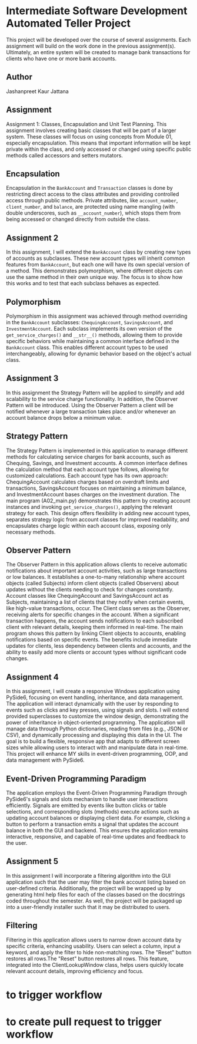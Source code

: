 # Intermediate Software Development Automated Teller Project
This project will be developed over the course of several assignments.  Each 
assignment will build on the work done in the previous assignment(s).  Ultimately, 
an entire system will be created to manage bank transactions for clients who 
have one or more bank accounts.

## Author
Jashanpreet Kaur Jattana

## Assignment
Assignment 1: Classes, Encapsulation and Unit Test Planning. This assignment involves creating basic classes that will be part of a larger system. These classes will focus on using concepts from Module 01, especially encapsulation. This means that important information will be kept private within the class, and only accessed or changed using specific public methods called accessors and setters mutators.

## Encapsulation
Encapsulation in the `BankAccount` and `Transaction` classes is done by restricting direct access to the class attributes and providing controlled access through public methods. Private attributes, like `account_number`, `client_number`, and `balance`, are protected using name mangling (with double underscores, such as `__account_number`), which stops them from being accessed or changed directly from outside the class.

## Assignment 2
In this assignment, I will extend the `BankAccount` class by creating new types of accounts as subclasses. These new account types will inherit common features from `BankAccount`, but each one will have its own special version of a method. This demonstrates polymorphism, where different objects can use the same method in their own unique way. The focus is to show how this works and to test that each subclass behaves as expected.

## Polymorphism

Polymorphism in this assignment was achieved through method overriding in the `BankAccount` subclasses: `ChequingAccount`, `SavingsAccount`, and `InvestmentAccount`. Each subclass implements its own version of the `get_service_charges()` and `__str__()` methods, allowing them to provide specific behaviors while maintaining a common interface defined in the `BankAccount` class. This enables different account types to be used interchangeably, allowing for dynamic behavior based on the object's actual class.

## Assignment 3
 In this assignment the Strategy Pattern will be applied to simplify and add scalability to the service charge functionality. In addition, the Observer Pattern will be introduced. Using the Observer Pattern a client will be notified whenever a large transaction takes place and/or whenever an account balance drops below a minimum value.

## Strategy Pattern

The Strategy Pattern is implemented in this application to manage different methods for calculating service charges for bank accounts, such as Chequing, Savings, and Investment accounts. A common interface defines the calculation method that each account type follows, allowing for customized calculations. Each account type has its own approach: ChequingAccount calculates charges based on overdraft limits and transactions, SavingsAccount focuses on maintaining a minimum balance, and InvestmentAccount bases charges on the investment duration. The main program (A02_main.py) demonstrates this pattern by creating account instances and invoking `get_service_charges()`, applying the relevant strategy for each. This design offers flexibility in adding new account types, separates strategy logic from account classes for improved readability, and encapsulates charge logic within each account class, exposing only necessary methods.

## Observer Pattern
The Observer Pattern in this application allows clients to receive automatic notifications about important account activities, such as large transactions or low balances. It establishes a one-to-many relationship where account objects (called Subjects) inform client objects (called Observers) about updates without the clients needing to check for changes constantly. Account classes like ChequingAccount and SavingsAccount act as Subjects, maintaining a list of clients that they notify when certain events, like high-value transactions, occur. The Client class serves as the Observer, receiving alerts for specific changes in the account. When a significant transaction happens, the account sends notifications to each subscribed client with relevant details, keeping them informed in real-time. The main program shows this pattern by linking Client objects to accounts, enabling notifications based on specific events. The benefits include immediate updates for clients, less dependency between clients and accounts, and the ability to easily add more clients or account types without significant code changes.

## Assignment 4
In this assignment, I will create a responsive Windows application using PySide6, focusing on event handling, inheritance, and data management. The application will interact dynamically with the user by responding to events such as clicks and key presses, using signals and slots. I will extend provided superclasses to customize the window design, demonstrating the power of inheritance in object-oriented programming. The application will manage data through Python dictionaries, reading from files (e.g., JSON or CSV), and dynamically processing and displaying this data in the UI. The goal is to build a flexible, responsive app that adapts to different screen sizes while allowing users to interact with and manipulate data in real-time. This project will enhance MY skills in event-driven programming, OOP, and data management with PySide6.

## Event-Driven Programming Paradigm
The application employs the Event-Driven Programming Paradigm through PySide6's signals and slots mechanism to handle user interactions efficiently. Signals are emitted by events like button clicks or table selections, and corresponding slots (methods) execute actions such as updating account balances or displaying client data. For example, clicking a button to perform a transaction emits a signal that updates the account balance in both the GUI and backend. This ensures the application remains interactive, responsive, and capable of real-time updates and feedback to the user.

## Assignment 5
In this assignment I will incorporate a filtering algorithm into the GUI application such that the user may filter the bank account listing based on user-defined criteria. Additionally, the project will be wrapped up by generating html help files for each of the classes based on the docstrings coded throughout the semester. As well, the project will be packaged up into a user-friendly installer such that it may be distributed to users.

## Filtering
Filtering in this application allows users to narrow down account data by specific criteria, enhancing usability. Users can select a column, input a keyword, and apply the filter to hide non-matching rows. The "Reset" button restores all rows.The "Reset" button restores all rows. This feature, integrated into the ClientLookupWindow class, helps users quickly locate relevant account details, improving efficiency and focus.


# to trigger workflow

# to create pull request to trigger workflow